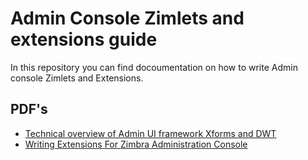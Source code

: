 # Admin Console Zimlets and extensions guide
In this repository you can find docoumentation on how to write Admin console Zimlets and Extensions.

## PDF's

- [Technical overview of Admin UI framework Xforms and DWT](https://github.com/Zimbra/admin-console-zimlets-and-extensions-guide/raw/main/Admin%20Console%20Knowledge%20Transfer.pdf)
- [Writing Extensions For Zimbra Administration Console](https://github.com/Zimbra/admin-console-zimlets-and-extensions-guide/raw/main/Writing%20Extensions%20for%20Zimbra%20Administration%20Console.pdf)
